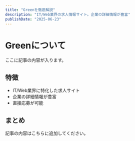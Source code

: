 ```yaml
---
title: "Greenを徹底解説"
description: "IT/Web業界の求人情報サイト。企業の詳細情報が豊富"
publishDate: "2025-06-23"
---
```


# Greenについて

ここに記事の内容が入ります。

## 特徴

- IT/Web業界に特化した求人サイト
- 企業の詳細情報が豊富
- 直接応募が可能

## まとめ

記事の内容はこちらに追加してください。